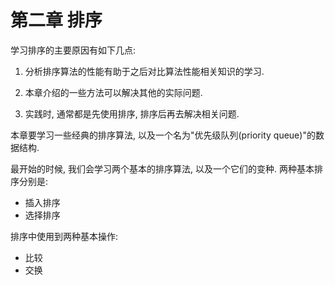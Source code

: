 # 第二章 排序

学习排序的主要原因有如下几点:

1. 分析排序算法的性能有助于之后对比算法性能相关知识的学习.

1. 本章介绍的一些方法可以解决其他的实际问题.

1. 实践时, 通常都是先使用排序, 排序后再去解决相关问题.

本章要学习一些经典的排序算法, 以及一个名为"优先级队列(priority queue)"的数据结构.

最开始的时候, 我们会学习两个基本的排序算法, 以及一个它们的变种. 两种基本排序分别是:

- 插入排序
- 选择排序

排序中使用到两种基本操作:

- 比较
- 交换